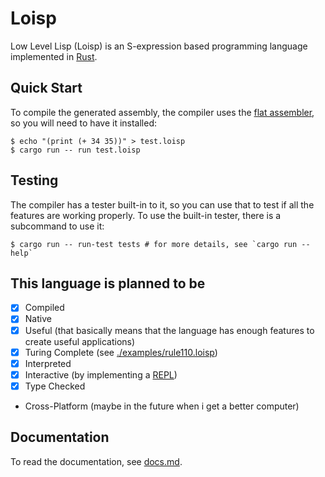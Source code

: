 # Loisp

Low Level Lisp (Loisp) is an S-expression based programming language implemented in [Rust](https://rust-lang.org).

## Quick Start

To compile the generated assembly, the compiler uses the [flat assembler](https://flatassembler.net/), so you will need to have it installed:

```console
$ echo "(print (+ 34 35))" > test.loisp
$ cargo run -- run test.loisp
```

## Testing

The compiler has a tester built-in to it, so you can use that to test if all the features are working properly. To use the built-in tester, there is a subcommand to use it:

```console
$ cargo run -- run-test tests # for more details, see `cargo run -- help`
```

## This language is planned to be

- [x] Compiled
- [x] Native
- [x] Useful (that basically means that the language has enough features to create useful applications)
- [x] Turing Complete (see [./examples/rule110.loisp](./examples/rule110.loisp))
- [x] Interpreted
- [x] Interactive (by implementing a [REPL](https://en.wikipedia.org/wiki/Read%E2%80%93eval%E2%80%93print_loop))
- [x] Type Checked
- Cross-Platform (maybe in the future when i get a better computer)

## Documentation

To read the documentation, see [docs.md](./docs/docs.md).
